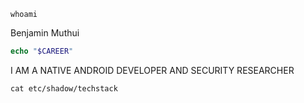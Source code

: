 ``` console
whoami
```
Benjamin Muthui

``` php
echo "$CAREER"
```
I AM A NATIVE ANDROID DEVELOPER AND SECURITY RESEARCHER

``` console
cat etc/shadow/techstack
```
